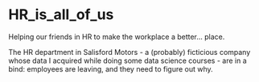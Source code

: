 # HR_is_all_of_us
Helping our friends in HR to make the workplace a better... place.

The HR department in Salisford Motors - a (probably) ficticious company whose data I acquired while doing some data science courses - are in a bind: 
employees are leaving, and they need to figure out why.
